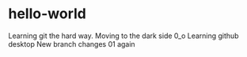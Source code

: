 # hello-world
Learning git the hard way. Moving to the dark side 0_o
Learning github desktop
New branch changes 01
again
